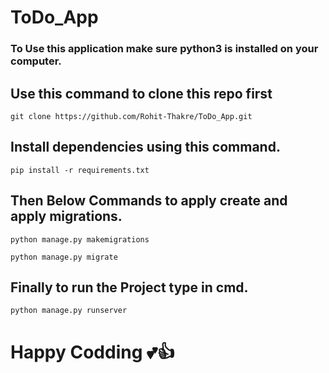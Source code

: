 # ToDo_App

### To Use this application make sure python3 is installed on your computer. 

## Use this command to clone this repo first
```
git clone https://github.com/Rohit-Thakre/ToDo_App.git
```

## Install dependencies using this command.
```
pip install -r requirements.txt
```


## Then Below Commands to apply create and apply migrations.
```
python manage.py makemigrations
```
```
python manage.py migrate
```

## Finally to run the Project type in cmd.

```
python manage.py runserver 
```

# Happy Codding 💕👍
